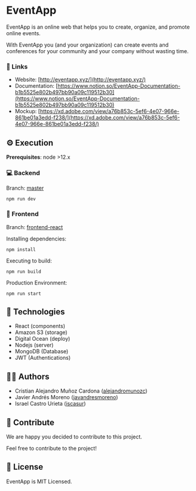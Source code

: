 # EventApp

EventApp is an online web that helps you to create, organize, and promote online events.

With EventApp you (and your organization) can create events and conferences for your community and your company without wasting time.

### 🔗 Links

- Website: [http://eventapp.xyz/](http://eventapp.xyz/)
- Documentation: [https://www.notion.so/EventApp-Documentation-b1b5525e802b497bb90a09c119512b30](https://www.notion.so/EventApp-Documentation-b1b5525e802b497bb90a09c119512b30)
- Mockup: [https://xd.adobe.com/view/a76b853c-5ef6-4e07-966e-861be01a3edd-f238/](https://xd.adobe.com/view/a76b853c-5ef6-4e07-966e-861be01a3edd-f238/)

## ⚙️ Execution

**Prerequisites**: node >12.x

### 💻 Backend

Branch: [master](https://github.com/alejandromunozc/EventApp)

    npm run dev

### 🎨 Frontend

Branch: [frontend-react](https://github.com/alejandromunozc/EventApp/tree/frontend-react)

Installing dependencies:

    npm install

Executing to build:

    npm run build

Production Environment:

    npm run start

## 💎 Technologies

- React (components)
- Amazon S3 (storage)
- Digital Ocean (deploy)
- Nodejs (server)
- MongoDB (Database)
- JWT (Authentications)

## 🧑‍💻 Authors

- Cristian Alejandro Muñoz Cardona ([alejandromunozc](https://github.com/alejandromunozc))
- Javier Andrés Moreno ([javandresmoreno](https://github.com/javandresmoreno))
- Israel Castro Urieta ([iscasur](https://github.com/iscasur))

## 🤝 Contribute

We are happy you decided to contribute to this project.

Feel free to contribute to the project!

## 🔄 License

EventApp is MIT Licensed.
